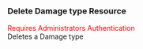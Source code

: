 ### Delete Damage type Resource
<span style="color:red">Requires Administrators Authentication</span>   
Deletes a Damage type
